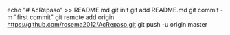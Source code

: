 echo "# AcRepaso" >> README.md
git init
git add README.md
git commit -m "first commit"
git remote add origin https://github.com/rosema2012/AcRepaso.git
git push -u origin master
